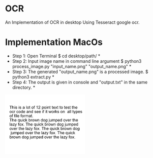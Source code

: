 # OCR
An Implementation of OCR in desktop Using Tesseract google ocr.

# Implementation MacOs

* Step 1: Open Terminal $ cd desktop/path/ *
* Step 2: Input image name in command line argument $ python3 process_image.py "input_name.png" "output_name.png" *
* Step 3: The generated "output_name.png" is a processed image. $ python3 extract.py *
* Step 4: The output is given in console and "output.txt" in the same directory. *

![](images/input.png)

